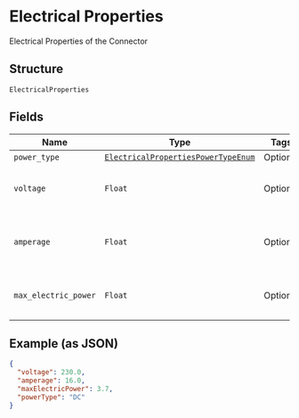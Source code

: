 
# Electrical Properties

Electrical Properties of the Connector

## Structure

`ElectricalProperties`

## Fields

| Name | Type | Tags | Description |
|  --- | --- | --- | --- |
| `power_type` | [`ElectricalPropertiesPowerTypeEnum`](../../doc/models/electrical-properties-power-type-enum.md) | Optional | - |
| `voltage` | `Float` | Optional | Voltage in Volts for this connector |
| `amperage` | `Float` | Optional | Electric Current in Amperes for this connector |
| `max_electric_power` | `Float` | Optional | Power in Kilowatts for this connector |

## Example (as JSON)

```json
{
  "voltage": 230.0,
  "amperage": 16.0,
  "maxElectricPower": 3.7,
  "powerType": "DC"
}
```

